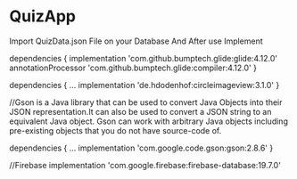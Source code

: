 # QuizApp
Import QuizData.json File on your Database And After use
Implement 


dependencies {
  implementation 'com.github.bumptech.glide:glide:4.12.0'
  annotationProcessor 'com.github.bumptech.glide:compiler:4.12.0'
}

dependencies {
    ...
    implementation 'de.hdodenhof:circleimageview:3.1.0'
}

//Gson is a Java library that can be used to convert Java Objects into their JSON representation.It can also be used to convert a JSON string to an equivalent Java object. Gson can work with arbitrary Java objects including pre-existing objects that you do not have source-code of.
    
dependencies {
    ...
    implementation 'com.google.code.gson:gson:2.8.6'
}

//Firebase
    implementation 'com.google.firebase:firebase-database:19.7.0'

